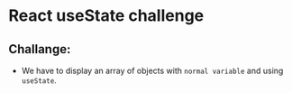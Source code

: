 # React useState challenge

## Challange:
- We have to display an array of objects with `normal variable` and using `useState`.
